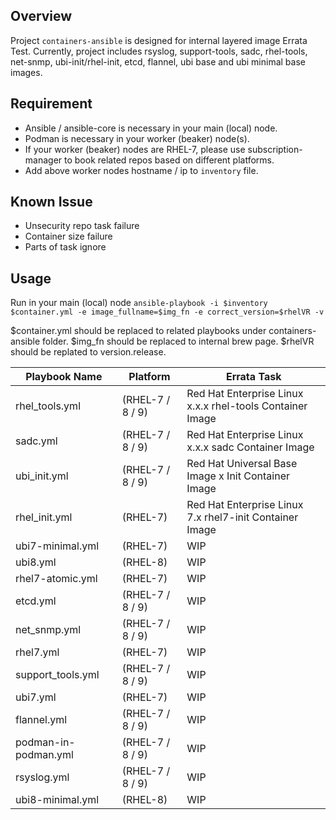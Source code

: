 ## Overview

Project `containers-ansible` is designed for internal layered image Errata Test.
Currently, project includes rsyslog, support-tools, sadc, rhel-tools, net-snmp, ubi-init/rhel-init, etcd, flannel, ubi base and ubi minimal base images.

## Requirement

- Ansible / ansible-core is necessary in your main (local) node.
- Podman is necessary in your worker (beaker) node(s).
 - If your worker (beaker) nodes are RHEL-7, please use subscription-manager to book related repos based on different platforms.
- Add above worker nodes hostname / ip to `inventory` file.

## Known Issue

- Unsecurity repo task failure
- Container size failure
- Parts of task ignore

## Usage

Run in your main (local) node `ansible-playbook -i $inventory $container.yml -e image_fullname=$img_fn -e correct_version=$rhelVR -v`

$container.yml should be replaced to related playbooks under containers-ansible folder.
$img_fn should be replaced to internal brew page.
$rhelVR should be replated to version.release.

|**Playbook Name**|**Platform**|**Errata Task**|
|---|---|---|
|rhel_tools.yml|(RHEL-7 / 8 / 9)|Red Hat Enterprise Linux x.x.x rhel-tools Container Image|
|sadc.yml|(RHEL-7 / 8 / 9)|Red Hat Enterprise Linux x.x.x sadc Container Image|
|ubi_init.yml|(RHEL-7 / 8 / 9)|Red Hat Universal Base Image x Init Container Image |
|rhel_init.yml|(RHEL-7)|Red Hat Enterprise Linux 7.x rhel7-init Container Image|
|ubi7-minimal.yml|(RHEL-7) |WIP|
|ubi8.yml| (RHEL-8) | WIP|
|rhel7-atomic.yml| (RHEL-7) |WIP|
|etcd.yml|(RHEL-7 / 8 / 9)|WIP |
|net_snmp.yml|(RHEL-7 / 8 / 9)|WIP|
|rhel7.yml| (RHEL-7)| WIP|
|support_tools.yml|(RHEL-7 / 8 / 9)|WIP |
|ubi7.yml| (RHEL-7)| WIP|
|flannel.yml|(RHEL-7 / 8 / 9)|WIP|
|podman-in-podman.yml|(RHEL-7 / 8 / 9)|WIP |
|rsyslog.yml|(RHEL-7 / 8 / 9)|WIP |
|ubi8-minimal.yml| (RHEL-8)| WIP|

